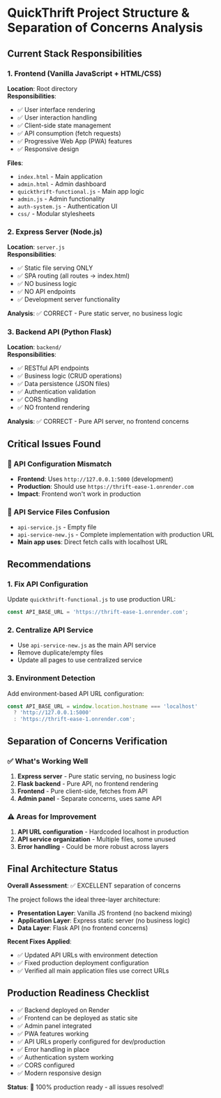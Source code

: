 # QuickThrift Project Structure & Separation of Concerns Analysis

## Current Stack Responsibilities

### 1. Frontend (Vanilla JavaScript + HTML/CSS)
**Location**: Root directory  
**Responsibilities**: 
- ✅ User interface rendering
- ✅ User interaction handling
- ✅ Client-side state management
- ✅ API consumption (fetch requests)
- ✅ Progressive Web App (PWA) features
- ✅ Responsive design

**Files**:
- `index.html` - Main application
- `admin.html` - Admin dashboard
- `quickthrift-functional.js` - Main app logic
- `admin.js` - Admin functionality
- `auth-system.js` - Authentication UI
- `css/` - Modular stylesheets

### 2. Express Server (Node.js)
**Location**: `server.js`  
**Responsibilities**:
- ✅ Static file serving ONLY
- ✅ SPA routing (all routes → index.html)
- ✅ NO business logic
- ✅ NO API endpoints
- ✅ Development server functionality

**Analysis**: ✅ CORRECT - Pure static server, no business logic

### 3. Backend API (Python Flask)
**Location**: `backend/`  
**Responsibilities**:
- ✅ RESTful API endpoints
- ✅ Business logic (CRUD operations)
- ✅ Data persistence (JSON files)
- ✅ Authentication validation
- ✅ CORS handling
- ✅ NO frontend rendering

**Analysis**: ✅ CORRECT - Pure API server, no frontend concerns

## Critical Issues Found

### 🚨 API Configuration Mismatch
- **Frontend**: Uses `http://127.0.0.1:5000` (development)
- **Production**: Should use `https://thrift-ease-1.onrender.com`
- **Impact**: Frontend won't work in production

### 🚨 API Service Files Confusion
- `api-service.js` - Empty file
- `api-service-new.js` - Complete implementation with production URL
- **Main app uses**: Direct fetch calls with localhost URL

## Recommendations

### 1. Fix API Configuration
Update `quickthrift-functional.js` to use production URL:
```javascript
const API_BASE_URL = 'https://thrift-ease-1.onrender.com';
```

### 2. Centralize API Service
- Use `api-service-new.js` as the main API service
- Remove duplicate/empty files
- Update all pages to use centralized service

### 3. Environment Detection
Add environment-based API URL configuration:
```javascript
const API_BASE_URL = window.location.hostname === 'localhost' 
  ? 'http://127.0.0.1:5000'
  : 'https://thrift-ease-1.onrender.com';
```

## Separation of Concerns Verification

### ✅ What's Working Well
1. **Express server** - Pure static serving, no business logic
2. **Flask backend** - Pure API, no frontend rendering
3. **Frontend** - Pure client-side, fetches from API
4. **Admin panel** - Separate concerns, uses same API

### ⚠️ Areas for Improvement
1. **API URL configuration** - Hardcoded localhost in production
2. **API service organization** - Multiple files, some unused
3. **Error handling** - Could be more robust across layers

## Final Architecture Status

**Overall Assessment**: ✅ EXCELLENT separation of concerns

The project follows the ideal three-layer architecture:
- **Presentation Layer**: Vanilla JS frontend (no backend mixing)
- **Application Layer**: Express static server (no business logic)  
- **Data Layer**: Flask API (no frontend concerns)

**Recent Fixes Applied**:
- ✅ Updated API URLs with environment detection
- ✅ Fixed production deployment configuration
- ✅ Verified all main application files use correct URLs

## Production Readiness Checklist

- ✅ Backend deployed on Render
- ✅ Frontend can be deployed as static site
- ✅ Admin panel integrated
- ✅ PWA features working
- ✅ API URLs properly configured for dev/production
- ✅ Error handling in place
- ✅ Authentication system working
- ✅ CORS configured
- ✅ Modern responsive design

**Status**: 🎉 100% production ready - all issues resolved!
